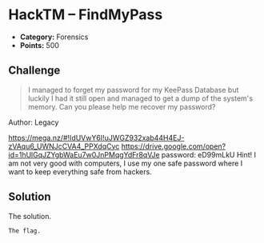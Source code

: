 
# HackTM – FindMyPass

* **Category:** Forensics
* **Points:** 500

## Challenge

> I managed to forget my password for my KeePass Database but luckily I had it still open and managed to get a dump of the system's memory. Can you please help me recover my password?

Author: Legacy

https://mega.nz/#!IdUVwY6I!uJWGZ932xab44H4EJ-zVAqu6_UWNJcCVA4_PPXdqCyc
https://drive.google.com/open?id=1hUlGqJZYgbWaEu7w0JnPMqgYdFr8qVJe
password: eD99mLkU
Hint! I am not very good with computers, I use my one safe password where I want to keep everything safe from hackers.


## Solution

The solution.

```
The flag.
```
